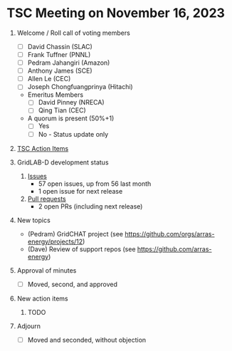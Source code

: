 # TSC Meeting on November 16, 2023

1. Welcome / Roll call of voting members
   - [ ] David Chassin (SLAC)
   - [ ] Frank Tuffner (PNNL)
   - [ ] Pedram Jahangiri (Amazon)
   - [ ] Anthony James (SCE)
   - [ ] Allen Le (CEC)
   - [ ] Joseph Chongfuangprinya (Hitachi)
   
   * Emeritus Members
     - [ ] David Pinney (NRECA)
     - [ ] Qing Tian (CEC)
    
   * A quorum is present (50%+1)
     - [ ] Yes
     - [ ] No - Status update only
    
2. [TSC Action Items](https://github.com/orgs/arras-energy/projects/1)

3. GridLAB-D development status
   1. [Issues](https://github.com/arras-energy/gridlabd/issues)
      - 57 open issues, up from 56 last month
      - 1 open issue for next release
   2. [Pull requests](https://github.com/arras-energy/gridlabd/pulls)
      - 2 open PRs (including next release)

4. New topics 
   - (Pedram) GridCHAT project (see https://github.com/orgs/arras-energy/projects/12)
   - (Dave) Review of support repos (see https://github.com/arras-energy)

6. Approval of minutes
   - [ ] Moved, second, and approved

7. New action items 
   1. TODO

8. Adjourn
   - [ ] Moved and seconded, without objection
